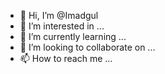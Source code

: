 - 👋 Hi, I’m @Imadgul
- 👀 I’m interested in ...
- 🌱 I’m currently learning ...
- 💞️ I’m looking to collaborate on ...
- 📫 How to reach me ...

<!---
Imadgul/Imadgul is a ✨ special ✨ repository because its `README.md` (this file) appears on your GitHub profile.
You can click the Preview link to take a look at your changes.
--->
